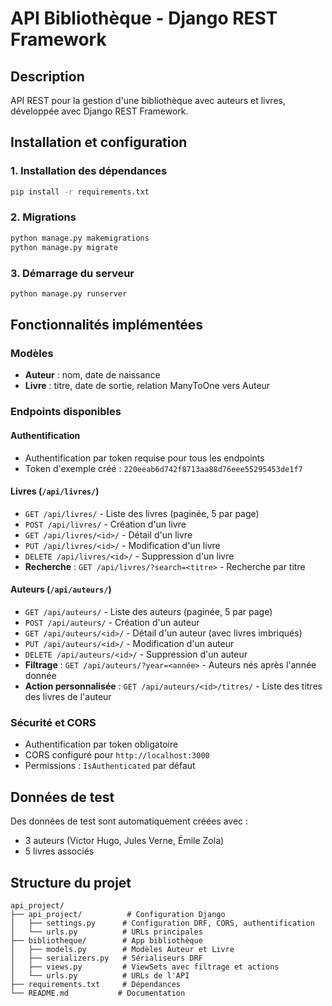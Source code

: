 # API Bibliothèque - Django REST Framework

## Description
API REST pour la gestion d'une bibliothèque avec auteurs et livres, développée avec Django REST Framework.

## Installation et configuration

### 1. Installation des dépendances
```bash
pip install -r requirements.txt
```

### 2. Migrations
```bash
python manage.py makemigrations
python manage.py migrate
```

### 3. Démarrage du serveur
```bash
python manage.py runserver
```

## Fonctionnalités implémentées

### Modèles
- **Auteur** : nom, date de naissance
- **Livre** : titre, date de sortie, relation ManyToOne vers Auteur

### Endpoints disponibles

#### Authentification
- Authentification par token requise pour tous les endpoints
- Token d'exemple créé : `220eeab6d742f8713aa88d76eee55295453de1f7`

#### Livres (`/api/livres/`)
- `GET /api/livres/` - Liste des livres (paginée, 5 par page)
- `POST /api/livres/` - Création d'un livre
- `GET /api/livres/<id>/` - Détail d'un livre
- `PUT /api/livres/<id>/` - Modification d'un livre
- `DELETE /api/livres/<id>/` - Suppression d'un livre
- **Recherche** : `GET /api/livres/?search=<titre>` - Recherche par titre

#### Auteurs (`/api/auteurs/`)
- `GET /api/auteurs/` - Liste des auteurs (paginée, 5 par page)
- `POST /api/auteurs/` - Création d'un auteur
- `GET /api/auteurs/<id>/` - Détail d'un auteur (avec livres imbriqués)
- `PUT /api/auteurs/<id>/` - Modification d'un auteur
- `DELETE /api/auteurs/<id>/` - Suppression d'un auteur
- **Filtrage** : `GET /api/auteurs/?year=<année>` - Auteurs nés après l'année donnée
- **Action personnalisée** : `GET /api/auteurs/<id>/titres/` - Liste des titres des livres de l'auteur

### Sécurité et CORS
- Authentification par token obligatoire
- CORS configuré pour `http://localhost:3000`
- Permissions : `IsAuthenticated` par défaut

## Données de test
Des données de test sont automatiquement créées avec :
- 3 auteurs (Victor Hugo, Jules Verne, Émile Zola)
- 5 livres associés

## Structure du projet
```
api_project/
├── api_project/          # Configuration Django
│   ├── settings.py      # Configuration DRF, CORS, authentification
│   └── urls.py          # URLs principales
├── bibliotheque/        # App bibliothèque
│   ├── models.py        # Modèles Auteur et Livre
│   ├── serializers.py   # Sérialiseurs DRF
│   ├── views.py         # ViewSets avec filtrage et actions
│   └── urls.py          # URLs de l'API
├── requirements.txt     # Dépendances
└── README.md           # Documentation
```
